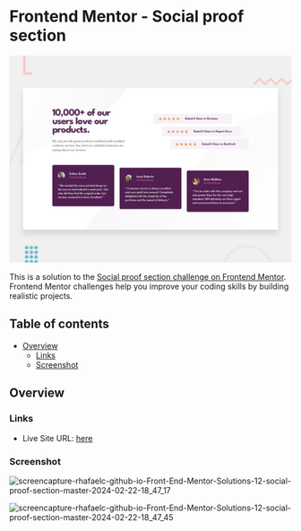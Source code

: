 # Frontend Mentor - Social proof section

![Design preview for the Social proof section coding challenge](./design/desktop-preview.jpg)

This is a solution to the [Social proof section challenge on Frontend Mentor](https://www.frontendmentor.io/challenges/social-proof-section-6e0qTv_bA). Frontend Mentor challenges help you improve your coding skills by building realistic projects. 

## Table of contents

- [Overview](#overview)
  - [Links](#links)
  - [Screenshot](#screenshot)

## Overview

### Links

- Live Site URL: [here](https://rhafaelc.github.io/Front-End-Mentor-Solutions/12-social-proof-section-master/)

### Screenshot
![screencapture-rhafaelc-github-io-Front-End-Mentor-Solutions-12-social-proof-section-master-2024-02-22-18_47_17](https://github.com/rhafaelc/Front-End-Mentor-Solutions/assets/109317539/a8865508-d567-4fd0-90ba-c64b4ce99f4c)

![screencapture-rhafaelc-github-io-Front-End-Mentor-Solutions-12-social-proof-section-master-2024-02-22-18_47_45](https://github.com/rhafaelc/Front-End-Mentor-Solutions/assets/109317539/99877fa1-1811-4165-831f-957362b9edb7)
